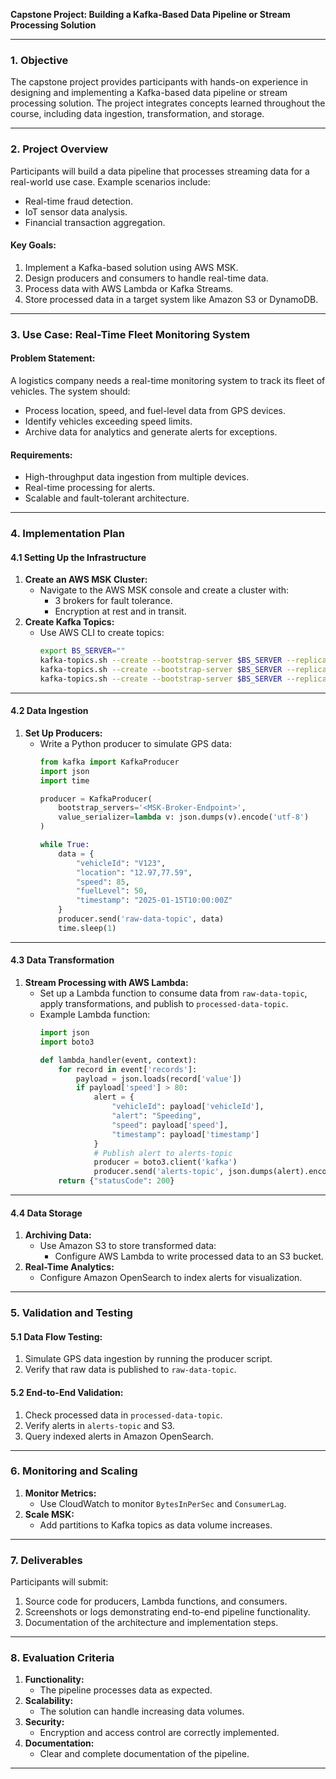 **Capstone Project: Building a Kafka-Based Data Pipeline or Stream Processing Solution**

---

### **1. Objective**
The capstone project provides participants with hands-on experience in designing and implementing a Kafka-based data pipeline or stream processing solution. The project integrates concepts learned throughout the course, including data ingestion, transformation, and storage.

---

### **2. Project Overview**
Participants will build a data pipeline that processes streaming data for a real-world use case. Example scenarios include:
- Real-time fraud detection.
- IoT sensor data analysis.
- Financial transaction aggregation.

#### **Key Goals:**
1. Implement a Kafka-based solution using AWS MSK.
2. Design producers and consumers to handle real-time data.
3. Process data with AWS Lambda or Kafka Streams.
4. Store processed data in a target system like Amazon S3 or DynamoDB.

---

### **3. Use Case: Real-Time Fleet Monitoring System**

#### **Problem Statement:**
A logistics company needs a real-time monitoring system to track its fleet of vehicles. The system should:
- Process location, speed, and fuel-level data from GPS devices.
- Identify vehicles exceeding speed limits.
- Archive data for analytics and generate alerts for exceptions.

#### **Requirements:**
- High-throughput data ingestion from multiple devices.
- Real-time processing for alerts.
- Scalable and fault-tolerant architecture.

---

### **4. Implementation Plan**

#### **4.1 Setting Up the Infrastructure**
1. **Create an AWS MSK Cluster:**
   - Navigate to the AWS MSK console and create a cluster with:
     - 3 brokers for fault tolerance.
     - Encryption at rest and in transit.
2. **Create Kafka Topics:**
   - Use AWS CLI to create topics:
     ```bash
     export BS_SERVER=""
     kafka-topics.sh --create --bootstrap-server $BS_SERVER --replication-factor 3 --partitions 3 --topic raw-data-topic
     kafka-topics.sh --create --bootstrap-server $BS_SERVER --replication-factor 3 --partitions 3 --topic processed-data-topic
     kafka-topics.sh --create --bootstrap-server $BS_SERVER --replication-factor 3 --partitions 3 --topic alerts-topic
     ```


---

#### **4.2 Data Ingestion**
1. **Set Up Producers:**
   - Write a Python producer to simulate GPS data:
     ```python
     from kafka import KafkaProducer
     import json
     import time

     producer = KafkaProducer(
         bootstrap_servers='<MSK-Broker-Endpoint>',
         value_serializer=lambda v: json.dumps(v).encode('utf-8')
     )

     while True:
         data = {
             "vehicleId": "V123",
             "location": "12.97,77.59",
             "speed": 85,
             "fuelLevel": 50,
             "timestamp": "2025-01-15T10:00:00Z"
         }
         producer.send('raw-data-topic', data)
         time.sleep(1)
     ```

---

#### **4.3 Data Transformation**

1. **Stream Processing with AWS Lambda:**
   - Set up a Lambda function to consume data from `raw-data-topic`, apply transformations, and publish to `processed-data-topic`.
   - Example Lambda function:
     ```python
     import json
     import boto3

     def lambda_handler(event, context):
         for record in event['records']:
             payload = json.loads(record['value'])
             if payload['speed'] > 80:
                 alert = {
                     "vehicleId": payload['vehicleId'],
                     "alert": "Speeding",
                     "speed": payload['speed'],
                     "timestamp": payload['timestamp']
                 }
                 # Publish alert to alerts-topic
                 producer = boto3.client('kafka')
                 producer.send('alerts-topic', json.dumps(alert).encode('utf-8'))
         return {"statusCode": 200}
     ```

---

#### **4.4 Data Storage**
1. **Archiving Data:**
   - Use Amazon S3 to store transformed data:
     - Configure AWS Lambda to write processed data to an S3 bucket.
2. **Real-Time Analytics:**
   - Configure Amazon OpenSearch to index alerts for visualization.

---

### **5. Validation and Testing**

#### **5.1 Data Flow Testing:**
1. Simulate GPS data ingestion by running the producer script.
2. Verify that raw data is published to `raw-data-topic`.

#### **5.2 End-to-End Validation:**
1. Check processed data in `processed-data-topic`.
2. Verify alerts in `alerts-topic` and S3.
3. Query indexed alerts in Amazon OpenSearch.

---

### **6. Monitoring and Scaling**

1. **Monitor Metrics:**
   - Use CloudWatch to monitor `BytesInPerSec` and `ConsumerLag`.
2. **Scale MSK:**
   - Add partitions to Kafka topics as data volume increases.

---

### **7. Deliverables**
Participants will submit:
1. Source code for producers, Lambda functions, and consumers.
2. Screenshots or logs demonstrating end-to-end pipeline functionality.
3. Documentation of the architecture and implementation steps.

---

### **8. Evaluation Criteria**
1. **Functionality:**
   - The pipeline processes data as expected.
2. **Scalability:**
   - The solution can handle increasing data volumes.
3. **Security:**
   - Encryption and access control are correctly implemented.
4. **Documentation:**
   - Clear and complete documentation of the pipeline.

---
